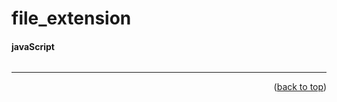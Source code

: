 <a name="topage"></a>

# file_extension

#### javaScript

````
````



----

<p align="right">(<a href="#topage">back to top</a>)</p>
<br/>
<br/>
